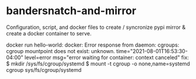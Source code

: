 # bandersnatch-and-mirror
Configuration, script, and docker files to create / syncronize pypi mirror &amp; create a docker container to serve.



docker run hello-world:
       docker: Error response from daemon: cgroups: cgroup mountpoint does not exist: unknown.
       time="2021-08-01T16:53:30-04:00" level=error msg="error waiting for container: context canceled"
       fix:
       $ mkdir /sys/fs/cgroup/systemd
       $ mount -t cgroup -o none,name=systemd cgroup sys/fs/cgroup/systemd

